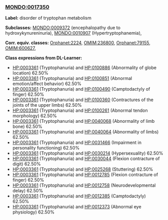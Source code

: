 
### [MONDO:0017350](http://purl.obolibrary.org/obo/MONDO_0017350)
**Label:** disorder of tryptophan metabolism

**Subclasses:** [MONDO:0009372](http://purl.obolibrary.org/obo/MONDO_0009372) (encephalopathy due to hydroxykynureninuria), [MONDO:0010907](http://purl.obolibrary.org/obo/MONDO_0010907) (Hypertryptophanemia), 

**Corr. equiv. classes:** [Orphanet:2224](http://www.orpha.net/ORDO/Orphanet_2224), [OMIM:236800](http://purl.obolibrary.org/obo/OMIM_236800), [Orphanet:79155](http://www.orpha.net/ORDO/Orphanet_79155), [OMIM:600627](http://purl.obolibrary.org/obo/OMIM_600627), 

**Class expressions from DL-Learner:**

- [HP:0003361](http://purl.obolibrary.org/obo/HP_0003361) (Tryptophanuria) and [HP:0100886](http://purl.obolibrary.org/obo/HP_0100886) (Abnormality of globe location) 62.50%
- [HP:0003361](http://purl.obolibrary.org/obo/HP_0003361) (Tryptophanuria) and [HP:0100851](http://purl.obolibrary.org/obo/HP_0100851) (Abnormal emotion/affect behavior) 62.50%
- [HP:0003361](http://purl.obolibrary.org/obo/HP_0003361) (Tryptophanuria) and [HP:0100490](http://purl.obolibrary.org/obo/HP_0100490) (Camptodactyly of finger) 62.50%
- [HP:0003361](http://purl.obolibrary.org/obo/HP_0003361) (Tryptophanuria) and [HP:0100360](http://purl.obolibrary.org/obo/HP_0100360) (Contractures of the joints of the upper limbs) 62.50%
- [HP:0003361](http://purl.obolibrary.org/obo/HP_0003361) (Tryptophanuria) and [HP:0100261](http://purl.obolibrary.org/obo/HP_0100261) (Abnormal tendon morphology) 62.50%
- [HP:0003361](http://purl.obolibrary.org/obo/HP_0003361) (Tryptophanuria) and [HP:0040068](http://purl.obolibrary.org/obo/HP_0040068) (Abnormality of limb bone) 62.50%
- [HP:0003361](http://purl.obolibrary.org/obo/HP_0003361) (Tryptophanuria) and [HP:0040064](http://purl.obolibrary.org/obo/HP_0040064) (Abnormality of limbs) 62.50%
- [HP:0003361](http://purl.obolibrary.org/obo/HP_0003361) (Tryptophanuria) and [HP:0031466](http://purl.obolibrary.org/obo/HP_0031466) (Impairment in personality functioning) 62.50%
- [HP:0003361](http://purl.obolibrary.org/obo/HP_0003361) (Tryptophanuria) and [HP:0030214](http://purl.obolibrary.org/obo/HP_0030214) (Hypersexuality) 62.50%
- [HP:0003361](http://purl.obolibrary.org/obo/HP_0003361) (Tryptophanuria) and [HP:0030044](http://purl.obolibrary.org/obo/HP_0030044) (Flexion contracture of digit) 62.50%
- [HP:0003361](http://purl.obolibrary.org/obo/HP_0003361) (Tryptophanuria) and [HP:0025268](http://purl.obolibrary.org/obo/HP_0025268) (Stuttering) 62.50%
- [HP:0003361](http://purl.obolibrary.org/obo/HP_0003361) (Tryptophanuria) and [HP:0012785](http://purl.obolibrary.org/obo/HP_0012785) (Flexion contracture of finger) 62.50%
- [HP:0003361](http://purl.obolibrary.org/obo/HP_0003361) (Tryptophanuria) and [HP:0012758](http://purl.obolibrary.org/obo/HP_0012758) (Neurodevelopmental delay) 62.50%
- [HP:0003361](http://purl.obolibrary.org/obo/HP_0003361) (Tryptophanuria) and [HP:0012385](http://purl.obolibrary.org/obo/HP_0012385) (Camptodactyly) 62.50%
- [HP:0003361](http://purl.obolibrary.org/obo/HP_0003361) (Tryptophanuria) and [HP:0012373](http://purl.obolibrary.org/obo/HP_0012373) (Abnormal eye physiology) 62.50%


